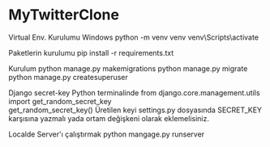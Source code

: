 # MyTwitterClone

Virtual Env. Kurulumu Windows
python -m venv venv
venv\Scripts\activate

Paketlerin kurulumu
pip install -r requirements.txt

Kurulum
python manage.py makemigrations
python manage.py migrate
python manage.py createsuperuser

Django secret-key 
Python terminalinde
from django.core.management.utils import get_random_secret_key  
get_random_secret_key()
Üretilen keyi settings.py dosyasında SECRET_KEY karşısına yazmalı yada ortam değişkeni olarak eklemelisiniz.

Localde Server'ı çalıştırmak
python mangage.py runserver
